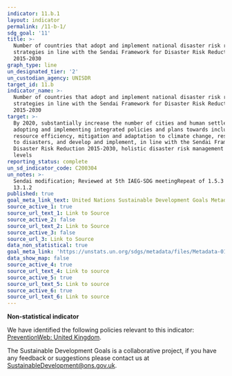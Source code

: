 ```yaml
---
indicator: 11.b.1
layout: indicator
permalink: /11-b-1/
sdg_goal: '11'
title: >-
  Number of countries that adopt and implement national disaster risk reduction
  strategies in line with the Sendai Framework for Disaster Risk Reduction
  2015-2030
graph_type: line
un_designated_tier: '2'
un_custodian_agency: UNISDR
target_id: 11.b
indicator_name: >-
  Number of countries that adopt and implement national disaster risk reduction
  strategies in line with the Sendai Framework for Disaster Risk Reduction
  2015-2030
target: >-
  By 2020, substantially increase the number of cities and human settlements
  adopting and implementing integrated policies and plans towards inclusion,
  resource efficiency, mitigation and adaptation to climate change, resilience
  to disasters, and develop and implement, in line with the Sendai Framework for
  Disaster Risk Reduction 2015-2030, holistic disaster risk management at all
  levels
reporting_status: complete
un_sd_indicator_code: C200304
un_notes: >-
  Sendai modification; Reviewed at 5th IAEG-SDG meetingRepeat of 1.5.3 and
  13.1.2
published: true
goal_meta_link_text: United Nations Sustainable Development Goals Metadata (pdf 2066kB)
source_active_1: true
source_url_text_1: Link to Source
source_active_2: false
source_url_text_2: Link to Source
source_active_3: false
source_url_3: Link to Source
data_non_statistical: true
goal_meta_link: 'https://unstats.un.org/sdgs/metadata/files/Metadata-01-05-03.pdf'
data_show_map: false
source_active_4: true
source_url_text_4: Link to source
source_active_5: true
source_url_text_5: Link to source
source_active_6: true
source_url_text_6: Link to source
---
```

**Non-statistical indicator**

We have identified the following policies relevant to this indicator: [PreventionWeb: United Kingdom](https://www.preventionweb.net/english/countries/europe/gbr/).

The Sustainable Development Goals is a collaborative project, if you have any feedback or suggestions please contact us at <SustainableDevelopment@ons.gov.uk>.
